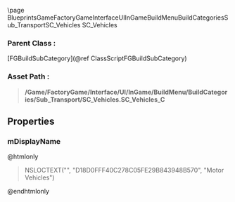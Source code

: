 \page BlueprintsGameFactoryGameInterfaceUIInGameBuildMenuBuildCategoriesSub_TransportSC_Vehicles SC_Vehicles
### Parent Class :
[FGBuildSubCategory](@ref ClassScriptFGBuildSubCategory)
### Asset Path :
<b><blockquote>/Game/FactoryGame/Interface/UI/InGame/BuildMenu/BuildCategories/Sub_Transport/SC_Vehicles.SC_Vehicles_C</blockquote></b>
## Properties

### mDisplayName
@htmlonly
<blockquote>NSLOCTEXT("", "D18D0FFF40C278C05FE29B843948B570", "Motor Vehicles")</blockquote>
@endhtmlonly

